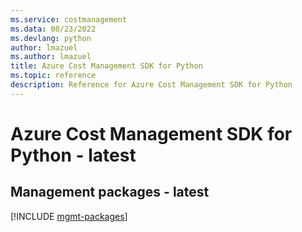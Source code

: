 ```yaml
---
ms.service: costmanagement
ms.data: 08/23/2022
ms.devlang: python
author: lmazuel
ms.author: lmazuel
title: Azure Cost Management SDK for Python
ms.topic: reference
description: Reference for Azure Cost Management SDK for Python
---
```

# Azure Cost Management SDK for Python - latest

## Management packages - latest
[!INCLUDE [mgmt-packages](cost-management-mgmt-index.md)]